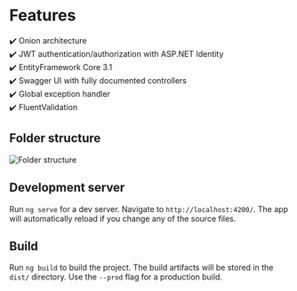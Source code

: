 # Features

✔️ Onion architecture <br/>
✔️ JWT authentication/authorization with ASP.NET Identity <br/>
✔️ EntityFramework Core 3.1 <br/>
✔️ Swagger UI with fully documented controllers <br/>
✔️ Global exception handler <br/>
✔️ FluentValidation <br/>

## Folder structure

![Folder structure](https://i.imgur.com/NRJvbTQ.png)

## Development server

Run `ng serve` for a dev server. Navigate to `http://localhost:4200/`. The app will automatically reload if you change any of the source files.

## Build

Run `ng build` to build the project. The build artifacts will be stored in the `dist/` directory. Use the `--prod` flag for a production build.

